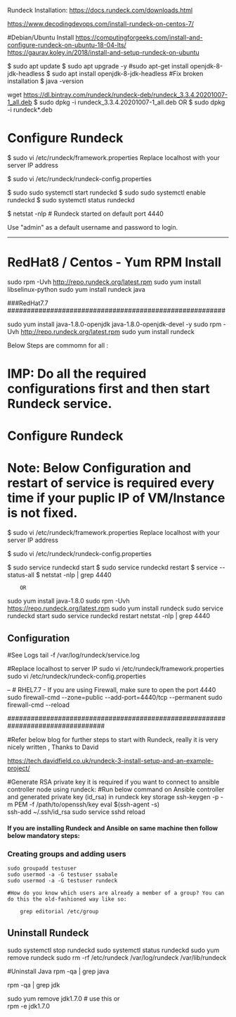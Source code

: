 Rundeck Installation:
https://docs.rundeck.com/downloads.html

https://www.decodingdevops.com/install-rundeck-on-centos-7/

#Debian/Ubuntu Install
https://computingforgeeks.com/install-and-configure-rundeck-on-ubuntu-18-04-lts/
https://gaurav.koley.in/2018/install-and-setup-rundeck-on-ubuntu

$ sudo apt update
$ sudo apt upgrade -y
#sudo apt-get install openjdk-8-jdk-headless
$ sudo apt install openjdk-8-jdk-headless
#Fix broken installation
$ java -version

wget https://dl.bintray.com/rundeck/rundeck-deb/rundeck_3.3.4.20201007-1_all.deb
$ sudo dpkg -i rundeck_3.3.4.20201007-1_all.deb
			OR
$ sudo dpkg -i rundeck*.deb

#  Configure Rundeck 
$ sudo vi /etc/rundeck/framework.properties
      Replace localhost with your server IP address 

$ sudo vi /etc/rundeck/rundeck-config.properties

$ sudo sudo systemctl start rundeckd
$ sudo sudo systemctl enable rundeckd
$ sudo systemctl status rundeckd

$ netstat -nlp   # Rundeck started on default port 4440

Use "admin" as a default username and password to login.

____________________________________________________________________________________________________

# RedHat8 / Centos - Yum RPM Install
sudo rpm -Uvh http://repo.rundeck.org/latest.rpm
sudo yum install libselinux-python
sudo yum install rundeck java

###RedHat7.7   ########################################################

sudo yum install java-1.8.0-openjdk java-1.8.0-openjdk-devel -y
sudo rpm -Uvh http://repo.rundeck.org/latest.rpm
sudo yum install rundeck



Below Steps are commomn for all :
# IMP: Do all the required configurations first and then start Rundeck service.
# Configure Rundeck 
# Note: Below Configuration and restart of service is required every time if your puplic IP of VM/Instance is not fixed.

$ sudo vi /etc/rundeck/framework.properties
      Replace localhost with your server IP address 

$ sudo vi /etc/rundeck/rundeck-config.properties

$ sudo service rundeckd start 
$  sudo service rundeckd restart 
$ service --status-all
$ netstat -nlp | grep 4440

		OR
sudo yum install java-1.8.0
sudo rpm -Uvh https://repo.rundeck.org/latest.rpm
sudo yum install rundeck
sudo service rundeckd start
sudo service rundeckd restart 
netstat -nlp | grep 4440

## Configuration

#See Logs
tail -f /var/log/rundeck/service.log
    
#Replace localhost to server IP	
sudo vi /etc/rundeck/framework.properties
sudo vi /etc/rundeck/rundeck-config.properties

– # RHEL7.7 - If you are using Firewall, make sure to open the port 4440
sudo firewall-cmd --zone=public --add-port=4440/tcp --permanent
sudo firewall-cmd --reload

#################################################################################

#Refer below blog for further steps to start with Rundeck, really it is very nicely written , Thanks to David

https://tech.davidfield.co.uk/rundeck-3-install-setup-and-an-example-project/

#Generate RSA private key it is required if you want to connect to ansible controller node using rundeck:
	#Run below command on Ansible controller and generated private key (id_rsa) in rundeck key storage
	ssh-keygen -p -m PEM -f /path/to/openssh/key
    eval $(ssh-agent -s)		
	ssh-add ~/.ssh/id_rsa
    sudo service sshd reload

	
#### If you are installing Rundeck and Ansible on same machine then follow below mandatory steps:

### Creating groups and adding users 
	sudo groupadd testuser
	sudo usermod -a -G testuser ssabale
	sudo usermod -a -G testuser rundeck
	
	#How do you know which users are already a member of a group? You can do this the old-fashioned way like so:

		grep editorial /etc/group


## Uninstall Rundeck ###
 sudo systemctl stop rundeckd
 sudo systemctl status rundeckd
 sudo yum remove rundeck 
 sudo rm -rf /etc/rundeck  /var/log/rundeck /var/lib/rundeck

#Uninstall Java 
rpm -qa | grep java

rpm -qa | grep jdk

sudo yum remove jdk1.7.0  # use this 
or  
rpm -e jdk1.7.0 

